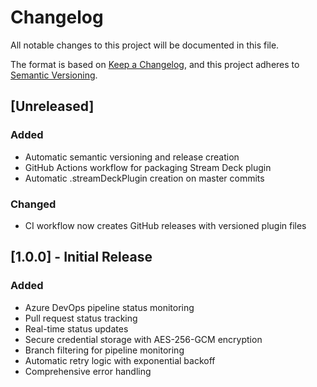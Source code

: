 # Changelog

All notable changes to this project will be documented in this file.

The format is based on [Keep a Changelog](https://keepachangelog.com/en/1.0.0/),
and this project adheres to [Semantic Versioning](https://semver.org/spec/v2.0.0.html).

## [Unreleased]

### Added
- Automatic semantic versioning and release creation
- GitHub Actions workflow for packaging Stream Deck plugin
- Automatic .streamDeckPlugin creation on master commits

### Changed
- CI workflow now creates GitHub releases with versioned plugin files

## [1.0.0] - Initial Release

### Added
- Azure DevOps pipeline status monitoring
- Pull request status tracking
- Real-time status updates
- Secure credential storage with AES-256-GCM encryption
- Branch filtering for pipeline monitoring
- Automatic retry logic with exponential backoff
- Comprehensive error handling